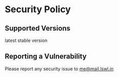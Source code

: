 # Security Policy

## Supported Versions

latest stable version

## Reporting a Vulnerability

Please report any security issue to me@mail.lswl.in
